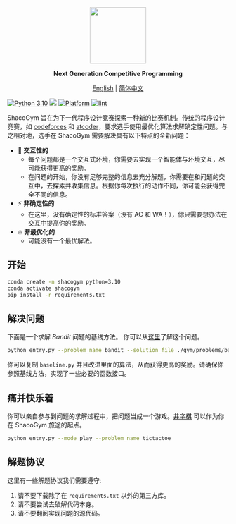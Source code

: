 
<div align="center">
  <img src="assets/logo.png" width=128></img>
  <p><strong>Next Generation Competitive Programming</strong></p>

[English](README.md) | [简体中文](README_ZH-CN.md)

</div>

[![Python 3.10](https://shields.io/badge/python-3.10-blue.svg)](https://www.python.org/downloads/release/python-3109/)
[<img src="https://img.shields.io/badge/license-MIT-blue">](https://github.com/PurePassersBy/ShacoGym)
[![Platform](https://img.shields.io/badge/platform-windows%20%7C%20macos%20%7C%20linux-lightgrey)](https://github.com/PurePassersBy/ShacoGym)
[![lint](https://github.com/PurePassersBy/ShacoGym/actions/workflows/flake8_lint.yml/badge.svg)](https://github.com/PurePassersBy/ShacoGym/actions/workflows/flake8_lint.yml)

ShacoGym 旨在为下一代程序设计竞赛探索一种新的比赛机制。传统的程序设计竞赛，如 [codeforces](https://codeforces.com/) 和 [atcoder](https://atcoder.jp/)，要求选手使用最优化算法求解确定性问题。与之相对地，选手在 ShacoGym 需要解决具有以下特点的全新问题：

- :rainbow: **交互性的**
    - 每个问题都是一个交互式环境，你需要去实现一个智能体与环境交互，尽可能获得更高的奖励。
    - 在问题的开始，你没有足够完整的信息去充分解题，你需要在和问题的交互中，去探索并收集信息。根据你每次执行的动作不同，你可能会获得完全不同的信息。
- :zap: **非确定性的**
    - 在这里，没有确定性的标准答案（没有 AC 和 WA！），你只需要想办法在交互中提高你的奖励。
- :fire: **非最优化的**
    - 可能没有一个最优解法。


## 开始

```bash
conda create -n shacogym python=3.10
conda activate shacogym
pip install -r requirements.txt
```

## 解决问题

下面是一个求解 *Bandit* 问题的基线方法。 你可以从[这里](gym/problems/bandit/bandit.md)了解这个问题。

```bash
python entry.py --problem_name bandit --solution_file ./gym/problems/bandit/baseline.py
```

你可以复制 `baseline.py` 并且改进里面的算法，从而获得更高的奖励。请确保你参照基线方法，实现了一些必要的函数接口。

## 痛并快乐着

你可以亲自参与到问题的求解过程中，把问题当成一个游戏。[井字棋](gym/problems/tictactoe/tictactoe.md) 可以作为你在 ShacoGym 旅途的起点。

```bash
python entry.py --mode play --problem_name tictactoe
```

## 解题协议

这里有一些解题协议我们需要遵守:
1. 请不要下载除了在 `requirements.txt` 以外的第三方库。
2. 请不要尝试去破解代码本身。
3. 请不要翻阅实现问题的源代码。
